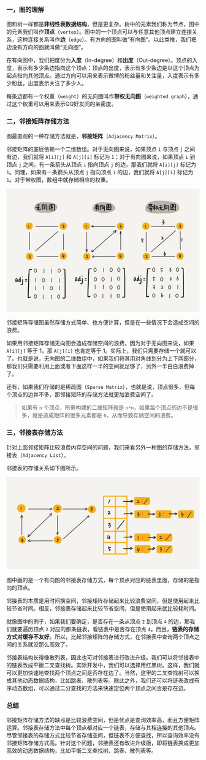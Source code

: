 ### 一，图的理解

图和树一样都是**非线性表数据结构**，但是更复杂。树中的元素我们称为节点，图中的元素我们叫作**顶点**（`vertex`）。图中的一个顶点可以与任意其他顶点建立连接关系，这种连接关系叫作**边**（`edge`）。有方向的图叫做“有向图”。以此类推，我们把边没有方向的图就叫做“无向图”。

在有向图中，我们把度分为**入度**（In-degree）和**出度**（Out-degree）。顶点的入度，表示有多少条边指向这个顶点；顶点的出度，表示有多少条边是以这个顶点为起点指向其他顶点。通过方向可以用来表示微博的粉丝量和关注量，入度表示有多少粉丝，出度表示关注了多少人。

每条边都有一个权重（`weight`）的无向图叫作**带权无向图**（`weighted graph`），通过这个权重可以用来表示QQ好友间的亲密度。

### 二，邻接矩阵存储方法

图最直观的一种存储方法就是，**邻接矩阵**（`Adjacency Matrix`）。

邻接矩阵的底层依赖一个二维数组。对于无向图来说，如果顶点 `i` 与顶点 `j` 之间有边，我们就将 `A[i][j]` 和 `A[j][i]` 标记为 `1`；对于有向图来说，如果顶点 `i` 到顶点 `j` 之间，有一条箭头从顶点 `i` 指向顶点 `j` 的边，那我们就将 `A[i][j]` 标记为 `1`。同理，如果有一条箭头从顶点 `j` 指向顶点 `i` 的边，我们就将 `A[j][i]` 标记为 `1`。对于带权图，数组中就存储相应的权重。

![邻接矩阵](../../data/images/Adjacency_Matrix.png)

邻接矩阵存储图虽然存储方式简单、也方便计算，但是在一些情况下会造成空间的浪费。

如果用邻接矩阵存储无向图会造成存储空间的浪费，因为对于无向图来说，如果 `A[i][j]` 等于 1，那 `A[j][i]` 也肯定等于 1。实际上，我们只需要存储一个就可以了。也就是说，无向图的二维数组中，如果我们将其用对角线划分为上下两部分，那我们只需要利用上面或者下面这样一半的空间就足够了，另外一半白白浪费掉了。

还有，如果我们存储的是稀疏图（`Sparse Matrix`），也就是说，顶点很多，但每个顶点的边并不多，那邻接矩阵的存储方法就更加浪费空间了。
> 如果有 `n` 个顶点，所需构建的二维矩阵就是 `n*n`，如果每个顶点的边不是很多，就是造成矩阵的很多元素都是 `0`，从而导致存储空间的浪费。

### 三，邻接表存储方法

针对上面邻接矩阵比较浪费内存空间的问题，我们来看另外一种图的存储方法，邻接表（`Adjacency List`）。

邻接表的存储关系如下图所示。

![邻接表存储方法](../../data/images/Adjacency_List.png)

图中画的是一个有向图的邻接表存储方式，每个顶点对应的链表里面，存储的是指向的顶点。

邻接表的本质是用时间换空间，邻接矩阵存储起来比较浪费空间，但是使用起来比较节省时间。相反，邻接表存储起来比较节省空间，但是使用起来就比较耗时间。

就像图中的例子，如果我们要确定，是否存在一条从顶点 `2` 到顶点 `4` 的边，那我们就要遍历顶点 `2` 对应的那条链表，看链表中是否存在顶点 `4`。而且，**链表的存储方式对缓存不友好**。所以，比起邻接矩阵的存储方式，在邻接表中查询两个顶点之间的关系就没那么高效了。

邻接表结构长得像散列表，因此也可对邻接表进行改进升级。我们可以将邻接表中的链表改成平衡二叉查找树。实际开发中，我们可以选择用红黑树。这样，我们就可以更加快速地查找两个顶点之间是否存在边了。当然，这里的二叉查找树可以换成其他动态数据结构，比如跳表、散列表等。除此之外，我们还可以将链表改成有序动态数组，可以通过二分查找的方法来快速定位两个顶点之间否是存在边。

### 总结

邻接矩阵存储方法的缺点是比较浪费空间，但是优点是查询效率高，而且方便矩阵运算。邻接表存储方法中每个顶点都对应一个链表，存储与其相连接的其他顶点。尽管邻接表的存储方式比较节省存储空间，但链表不方便查找，所以查询效率没有邻接矩阵存储方式高。针对这个问题，邻接表还有改进升级版，即将链表换成更加高效的动态数据结构，比如平衡二叉查找树、跳表、散列表等。